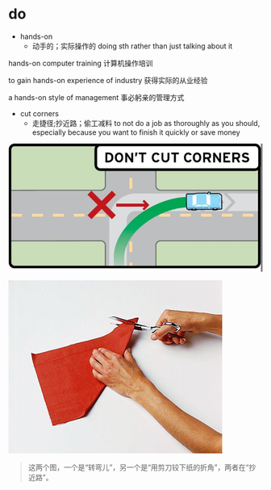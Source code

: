 # do

- hands-on
  - 动手的；实际操作的 doing sth rather than just talking about it

hands-on computer training
计算机操作培训

to gain hands-on experience of industry
获得实际的从业经验

a hands-on style of management
事必躬亲的管理方式

- cut corners
  - 走捷径;抄近路；偷工减料 to not do a job as thoroughly as you should, especially because you want to finish it quickly or save money

![cut corners](../images/cut_corners_1.jpeg)

![cut corners](../images/cutting_corners_2.jpg)

> 这两个图，一个是“转弯儿”，另一个是“用剪刀铰下纸的折角”，两者在“抄近路”。

